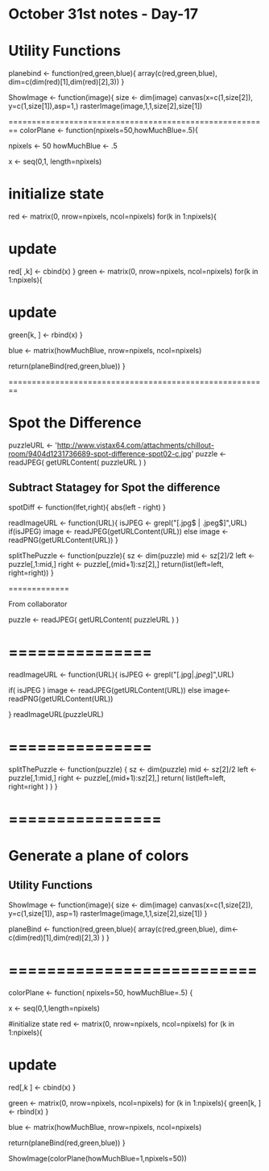 October 31st notes - Day-17
========================================================
# Utility Functions
planebind <- function(red,green,blue){
  array(c(red,green,blue), dim=c(dim(red)[1],dim(red)[2],3)) 
}

ShowImage <- function(image){
  size <- dim(image)
  canvas(x=c(1,size[2]), y=c(1,size[1]),asp=1,)
  rasterImage(image,1,1,size[2],size[1])

========================================================
colorPlane <- function(npixels=50,howMuchBlue=.5){


npixels <- 50
howMuchBlue <- .5

x <- seq(0,1, length=npixels)
# initialize state
red <- matrix(0, nrow=npixels, ncol=npixels)
for(k in 1:npixels){
# update 
  red[ ,k] <- cbind(x)
  }
green <- matrix(0, nrow=npixels, ncol=npixels)
for(k in 1:npixels){
# update 
  green[k, ] <- rbind(x)
  }

blue <- matrix(howMuchBlue, nrow=npixels, ncol=npixels)
 
 return(planeBind(red,green,blue))
 }
 
 
========================================================
# Spot the Difference
puzzleURL <- 'http://www.vistax64.com/attachments/chillout-room/9404d1231736689-spot-difference-spot02-c.jpg'
puzzle <- readJPEG( getURLContent( puzzleURL ) ) 
## Subtract Statagey for Spot the difference

spotDiff <- function(lfet,right){
  abs(left - right)
}

readImageURL <- function(URL){
  isJPEG <- grepl("[.jpg$ | .jpeg$]",URL)
  if(isJPEG) 
    image <- readJPEG(getURLContent(URL))
    else
  image <- readPNG(getURLContent(URL))
}


splitThePuzzle <- function(puzzle){
  sz <- dim(puzzle)
  mid <- sz[2]/2
  left <- puzzle[,1:mid,]
  right <- puzzle[,(mid+1):sz[2],]
  return(list(left=left, right=right))
}

=============

From collaborator

puzzle <- readJPEG( getURLContent( puzzleURL ) )


# ===============

readImageURL <- function(URL){
  isJPEG <- grepl("[.jpg$|.jpeg$]",URL)
  
  if( isJPEG ) 
   image <- readJPEG(getURLContent(URL))
    else
   image<- readPNG(getURLContent(URL))
      
  }
 readImageURL(puzzleURL)
# ===============
splitThePuzzle <- function(puzzle) {
  sz <- dim(puzzle)
  mid <- sz[2]/2
  left <- puzzle[,1:mid,]
  right <- puzzle[,(mid+1):sz[2],]
  return( list(left=left, right=right ) )
  }
    
# ================    

# Generate a plane of colors

## Utility Functions
ShowImage <- function(image){
 size <- dim(image) 
 canvas(x=c(1,size[2]), y=c(1,size[1]), asp=1)
 rasterImage(image,1,1,size[2],size[1]) 
 } 

planeBind <- function(red,green,blue){
  array(c(red,green,blue), 
        dim<-c(dim(red)[1],dim(red)[2],3) )
}
# ==========================
colorPlane <- function( npixels=50,
                  howMuchBlue=.5) {

x <- seq(0,1,length=npixels)

#initialize state
red <- matrix(0, nrow=npixels, ncol=npixels)
for (k in 1:npixels){
  # update
  red[,k ] <- cbind(x)
}

green <- matrix(0, nrow=npixels, ncol=npixels)
for (k in 1:npixels){
    green[k, ] <- rbind(x)
}

blue <- matrix(howMuchBlue, 
               nrow=npixels,
               ncol=npixels)

  return(planeBind(red,green,blue)) 
}
               
ShowImage(colorPlane(howMuchBlue=1,npixels=50))

